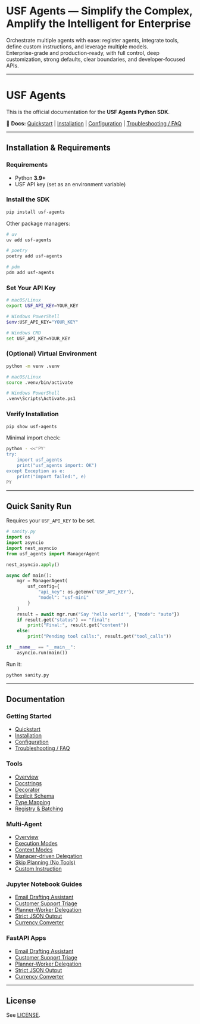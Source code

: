 # USF Agents — Simplify the Complex, Amplify the Intelligent for Enterprise

Orchestrate multiple agents with ease: register agents, integrate tools, define custom instructions, and leverage multiple models.  
Enterprise-grade and production-ready, with full control, deep customization, strong defaults, clear boundaries, and developer-focused APIs.

---

# USF Agents

This is the official documentation for the **USF Agents Python SDK**.

📖 **Docs:** [Quickstart](https://us.inc/docs/quickstart) | [Installation](https://us.inc/docs/start/installation) | [Configuration](https://us.inc/docs/start/configuration) | [Troubleshooting / FAQ](https://us.inc/docs/troubleshooting-faq)

---

## Installation & Requirements

### Requirements
- Python **3.9+**
- USF API key (set as an environment variable)

### Install the SDK

```bash
pip install usf-agents
````

Other package managers:

```bash
# uv
uv add usf-agents

# poetry
poetry add usf-agents

# pdm
pdm add usf-agents
```

### Set Your API Key

```bash
# macOS/Linux
export USF_API_KEY=YOUR_KEY

# Windows PowerShell
$env:USF_API_KEY="YOUR_KEY"

# Windows CMD
set USF_API_KEY=YOUR_KEY
```

### (Optional) Virtual Environment

```bash
python -m venv .venv

# macOS/Linux
source .venv/bin/activate

# Windows PowerShell
.venv\Scripts\Activate.ps1
```

### Verify Installation

```bash
pip show usf-agents
```

Minimal import check:

```bash
python - <<'PY'
try:
    import usf_agents
    print("usf_agents import: OK")
except Exception as e:
    print("Import failed:", e)
PY
```

---

## Quick Sanity Run

Requires your `USF_API_KEY` to be set.

```python
# sanity.py
import os
import asyncio
import nest_asyncio
from usf_agents import ManagerAgent

nest_asyncio.apply()

async def main():
    mgr = ManagerAgent(
        usf_config={
            "api_key": os.getenv("USF_API_KEY"),
            "model": "usf-mini"
        }
    )
    result = await mgr.run("Say 'hello world'", {"mode": "auto"})
    if result.get("status") == "final":
        print("Final:", result.get("content"))
    else:
        print("Pending tool calls:", result.get("tool_calls"))

if __name__ == "__main__":
    asyncio.run(main())
```

Run it:

```bash
python sanity.py
```

---

## Documentation

### Getting Started

* [Quickstart](https://us.inc/docs/quickstart)
* [Installation](https://us.inc/docs/start/installation)
* [Configuration](https://us.inc/docs/start/configuration)
* [Troubleshooting / FAQ](https://us.inc/docs/troubleshooting-faq)

### Tools

* [Overview](https://us.inc/docs/tools/overview)
* [Docstrings](https://us.inc/docs/tools/docstrings)
* [Decorator](https://us.inc/docs/tools/decorator)
* [Explicit Schema](https://us.inc/docs/tools/explicit-schema)
* [Type Mapping](https://us.inc/docs/tools/type-mapping)
* [Registry & Batching](https://us.inc/docs/tools/registry-and-batch-tool-registration)

### Multi-Agent

* [Overview](https://us.inc/docs/multi-agent/overview)
* [Execution Modes](https://us.inc/docs/multi-agent/auto-execution-modes)
* [Context Modes](https://us.inc/docs/multi-agent/context-modes)
* [Manager-driven Delegation](https://us.inc/docs/multi-agent/manager-driven-delegation)
* [Skip Planning (No Tools)](https://us.inc/docs/multi-agent/skip-planning-no-tools)
* [Custom Instruction](https://us.inc/docs/multi-agent/custom-instruction)

### Jupyter Notebook Guides

* [Email Drafting Assistant](https://us.inc/docs/jupyter-notebooks/email-drafting-assistant)
* [Customer Support Triage](https://us.inc/docs/jupyter-notebooks/customer-support-triage)
* [Planner-Worker Delegation](https://us.inc/docs/jupyter-notebooks/planner-worker-delegation)
* [Strict JSON Output](https://us.inc/docs/jupyter-notebooks/strict-json-output)
* [Currency Converter](https://us.inc/docs/jupyter-notebooks/currency-converter)

### FastAPI Apps

* [Email Drafting Assistant](https://us.inc/docs/fastapi-apps/email-drafting-assistant/README)
* [Customer Support Triage](https://us.inc/docs/fastapi-apps/customer-support-triage/README)
* [Planner-Worker Delegation](https://us.inc/docs/fastapi-apps/planner-worker-delegation/README)
* [Strict JSON Output](https://us.inc/docs/fastapi-apps/strict-json-output/README)
* [Currency Converter](https://us.inc/docs/fastapi-apps/currency-converter/README)

---

## License

See [LICENSE](https://agents-docs.us.inc/license).